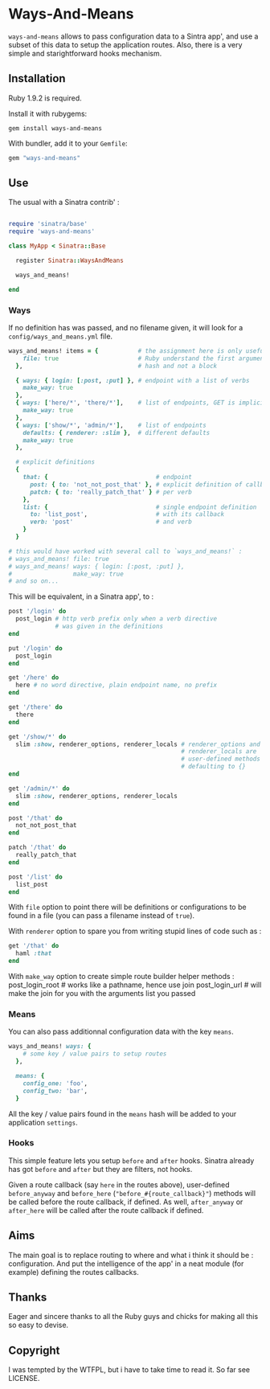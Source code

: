 # Ways-And-Means

`ways-and-means` allows to pass configuration data to a Sintra app', and use
a subset of this data to setup the application routes. Also, there is a very
simple and starightforward hooks mechanism.

## Installation

Ruby 1.9.2 is required.

Install it with rubygems:

    gem install ways-and-means

With bundler, add it to your `Gemfile`:

``` ruby
gem "ways-and-means"
```

## Use

The usual with a Sinatra contrib' :

``` ruby

require 'sinatra/base'
require 'ways-and-means'

class MyApp < Sinatra::Base

  register Sinatra::WaysAndMeans

  ways_and_means!

end
```

### Ways

If no definition has was passed, and no filename given, it will look for a
`config/ways_and_means.yml` file.

``` ruby
ways_and_means! items = {           # the assignment here is only useful to make
    file: true                      # Ruby understand the first argument is a
  },                                # hash and not a block

  { ways: { login: [:post, :put] }, # endpoint with a list of verbs
    make_way: true
  },
  { ways: ['here/*', 'there/*'],    # list of endpoints, GET is implicit
    make_way: true
  },
  { ways: ['show/*', 'admin/*'],    # list of endpoints
    defaults: { renderer: :slim },  # different defaults
    make_way: true
  },

  # explicit definitions
  {
    that: {                              # endpoint
      post: { to: 'not_not_post_that' }, # explicit definition of callbacks
      patch: { to: 'really_patch_that' } # per verb
    },
    list: {                              # single endpoint definition
      to: 'list_post',                   # with its callback
      verb: 'post'                       # and verb
    }
  }

# this would have worked with several call to `ways_and_means!` :
# ways_and_means! file: true
# ways_and_means! ways: { login: [:post, :put] },
#                 make_way: true
# and so on...

```

This will be equivalent, in a Sinatra app', to :

``` ruby
post '/login' do
  post_login # http verb prefix only when a verb directive
             # was given in the definitions
end

put '/login' do
  post_login
end

get '/here' do
  here # no word directive, plain endpoint name, no prefix
end

get '/there' do
  there
end

get '/show/*' do
  slim :show, renderer_options, renderer_locals # renderer_options and
                                                # renderer_locals are
                                                # user-defined methods
                                                # defaulting to {}
end

get '/admin/*' do
  slim :show, renderer_options, renderer_locals
end

post '/that' do
  not_not_post_that
end

patch '/that' do
  really_patch_that
end

post '/list' do
  list_post
end
```

With `file` option to point there will be definitions or configurations to be
found in a file (you can pass a filename instead of `true`).

With `renderer` option to spare you from writing stupid lines of code such as :
``` ruby
get '/that' do
  haml :that
end
```

With `make_way` option to create simple route builder helper methods :
  post_login_root # works like a pathname, hence use join
  post_login_url  # will make the join for you with the arguments list you passed

### Means

You can also pass additionnal configuration data with the key `means`.

``` ruby
ways_and_means! ways: {
    # some key / value pairs to setup routes
  },

  means: {
    config_one: 'foo',
    config_two: 'bar',
  }
```

All the key / value pairs found in the `means` hash will be added to your
application `settings`.

### Hooks

This simple feature lets you setup `before` and `after` hooks. Sinatra already
has got `before` and `after` but they are filters, not hooks.

Given a route callback (say `here` in the routes above), user-defined
`before_anyway` and `before_here` (`"before_#{route_callback}"`) methods
will be called before the route callback, if defined. As well, `after_anyway`
or `after_here` will be called after the
route callback if defined.

## Aims

The main goal is to replace routing to where and what i think it should be :
configuration. And put the intelligence of the app' in a neat module
(for example) defining the routes callbacks.

## Thanks

Eager and sincere thanks to all the Ruby guys and chicks for making all this so
easy to devise.

## Copyright

I was tempted by the WTFPL, but i have to take time to read it.
So far see LICENSE.

